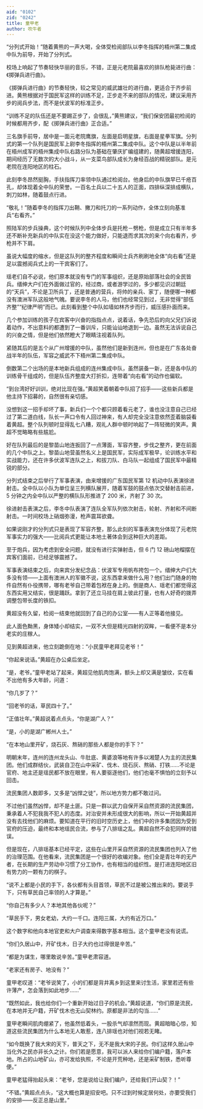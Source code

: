 ```yaml
---
aid: "0102"
zid: "0242"
title: 童甲老
author: 吹牛者
---
```


“分列式开始！”随着黄熊的一声大喝，全体受检阅部队以李冬指挥的梧州第二集成中队为前导，开始了分列式。

校场上响起了节奏轻快华丽的音乐，不错，正是元老院最喜欢的排队枪毙进行曲：《掷弹兵进行曲》。

《掷弹兵进行曲》的节奏轻快，较之常见的威武雄壮的进行曲，更适合于齐步前进。黄熊根据对于国民军这样的训练不足，正步走不来的部队的情况，建议采用齐步的阅兵步法，而不是伏波军的标准正步。

“训练不足的队伍还是不要踢正步了，会很乱，”黄熊建议，“我们保安团最初检阅的时候都用齐步，配《掷弹兵进行曲》正合适。”

三名旗手前导，居中是一面元老院鹰旗，左面是启明星旗，右面是星拳军旗。分列式的第一个队列是国民军上尉李冬指挥的梧州第二集成中队。这个中队是以半年前在梧州成军的梧州集成中队右路分队为基础在肇庆扩编组建的，随黄超增援连阳，期间经历了无数次的大小战斗，从一支菜鸟部队成长为身经百战的精锐部队。是元老院在连阳地区的柱石。

此刻李冬昂然挺胸，手扶指挥刀率领中队通过检阅台。他身后的中队旗早已千疮百孔，却体现着全中队的荣誉。一百名士兵以二十五人的正面，四排纵深排成横队，刺刀如林，随着鼓点行进。

“敬礼！”随着李冬的指挥刀出鞘、撇刀和托刀的一系列动作，全体立刻向基准兵“右看齐。”

照陆军的步兵操典，这个时候队列中全体步兵是托枪－劈枪，但是成立只有半年多还不断补充新兵的中队实在没这个能力做好，只能退而求其次的来个向右看齐，步枪并不下肩。

虽说大幅度的缩水，但是这队列的整齐程度和瞬间士兵齐刷刷地全体“向右看”还是足以震撼阅兵式上的一干宾客们了。

瑶老们自不必说，他们原本就没有专门的军事组织，还是原始部落社会的全民皆兵。缙绅大户们在外面做过官的，经过商，或者游学过的，多少都见识过朝廷的“天兵”，不论是卫所兵丁，还是普通的营兵，将帅的亲兵、家丁，随便哪一种都没有澳洲军队这般地气魄。要说李冬的人马，他们也经常见到过，无非觉得“部伍齐整”“纪律严明”而已。此刻看到整个中队如墙如林齐步而行，威压感扑面而来。

几个参加训练的孩子在宾客中兴奋的指指点点，说着话，争先恐后的向父兄们诉说着动作，不出意料的都遭到了一番训斥，只能讪讪地退到一边。虽然无法诉说自己的兴奋之情，但是他们依然瞪大了眼睛注视着队列。

紧随其后的是五个从广州增援的中队，虽然他们是新到连州，但也是在广东各处奋战半年的队伍，军容之威武不下梧州第二集成中队。

倒数第二个出场的是本地新兵组成的连州集成中队，虽然装备一新，还是各中队的训练骨干组成的，但是队伍齐整度大打折扣，连带着“向右看”的动作也偏软。

“到台湾好好训训，绝对比现在强。”黄超笑着朝着中队招了招手――这些新兵都是他主持下招募的，自然很有亲切感。

没想到这一招手却坏了事，新兵们一个个都只顾着看元老了，谁也没注意自己已经过了第二道白线，队长一声口令有人回过神来，有人却完全没注意依然歪着脑袋看着黄超。整个队列顿时显得乱七八糟，观礼人群中顿时响起了一阵轻微的笑声。黄超不觉略略有些尴尬。

好在队列最后的是黎苗山地连扳回了一点薄面，军容齐整，步伐之整齐，更在前面的几个中队之上。黎苗山地营虽然名义上是国民军，实际成军极早，论训练水平和实战能力，还在许多伏波军连队之上，和拔刀队、白马队一起组成了国民军中最精锐的部分。

分列式结束之后举行了军事表演，由来增援的广东国民军第 12 机动中队表演徐进射击。全中队以小队为单位呈三列横队展开，随着军鼓的鼓点依次交替射击前进，5 分钟之内全中队以严整的横队队形推进了 200 米，齐射了 30 次。

徐进射击表演之后，李冬中队表演了连队全军队列依次射击，轮射、齐射和不间断射击。一时间校场上硝烟弥漫，枪声震耳欲聋。

如果说刚才的分列式只是表现了军容齐整，那么此刻的军事表演充分体现了元老院军事实力的强大――比阅兵式更能让本地土著体会到这种巨大的差距。

至于炮兵，因为考虑到安全问题，就没有进行实弹射击，但 6 门 12 磅山地榴摆在宾客们面前，已经足够震撼了。

军事表演结束之后，向来宾分发纪念品：伏波军专用帆布挎包一个。缙绅大户们大多没有领――上面有澳洲人的军徽不说，这东西拿来做什么用？他们出门随身的物件自然有仆役携带，哪有老爷自己带着包袱在身上的。倒是商人、瑶老们都觉得这东西实用又结实，很是踊跃。拿到了还立马挂在肩上彼此打量，也有人好奇的拨弄调整包带长度的铁扣。

黄超没有久留，检阅一结束他就回到了自己的办公室――有人正等着他接见。

此人面色黝黑，身体矮小却结实，一双不大但是精光四射的双眸，一看便不是本分老实的庄稼人。

见到黄超进来，他立刻跪倒在地：“小民童甲老拜见老爷！”

“你起来说话。”黄超在办公桌后坐定。

“是，老爷。”童甲老站了起来，黄超见他肌肉饱满，额头上却又满是皱纹，实在看不出他有多大年龄，问道：

“你几岁了？”

“回老爷的话，草民四十了。”

“正值壮年。”黄超说着点点头，“你是湖广人？”

“是，小的是湖广郴州人士。”

“在本地山里开矿，烧石灰、熬硝的那些人都是你的手下？”

明朝末年，连州的连州龙头山、牛肚底、黄婆浪等地有许多以湘楚人为主的流民集团。他们成群结伙，武装自卫在山中采矿、伐木、烧石灰、熬硝、打铁……不论是官府、地主还是瑶民都不放在眼里，有人要驱逐他们，他们也毫不惧怕的立刻予以回击。

流民集团人数即多，又多是“凶悍之徒”，所以地方势力都不敢过问。

不过他们虽然凶悍，却不是土匪。只是一群以武力自保开采自然资源的流民集团，秉承着人不犯我我不犯人的态度。对治安并未形成很大的影响，所以一开始黄超并没有去找他们的麻烦。要知道在平行的旧时空历史上，他们中的许多集团因为受到官府的压迫，最终和本地瑶民合流，参与了八排瑶之乱。黄超自然不会犯同样的错误。

但是现在，八排瑶基本已经平定，这些在山里开采自然资源的流民集团也列入了他的治理范围。在他看来，流民集团是一个很好的收编对象。他们全是青壮年的无产者，在长期的生产劳动中习惯了分工协作，也有相当的组织性。是打进连阳地区旧有势力的一颗有力的棋子。

“说不上都是小民的手下，各伙都有头目首领，草民不过是被公推出来的。要说手下，只有草民自己率领的人才算是。”

“你自己有多少人？本地其他各伙呢？”

“草民手下，男女老幼，大约一千口。连阳三属，大约有近万口。”

这个数字和他向本地官吏和大户调查来得数字基本相当。这个童甲老没有说谎。

“你们久居山中，开矿伐木，日子大约也过得很是辛苦。”

“都是为谋生，哪里敢说辛苦。”童甲老肃容道。

“老家还有房子、地没有？”

童甲老叹道：“老爷说笑了，小的们都是背井离乡到这里来讨生活，家里若还有些许薄产，怎会落到如此地步……”

“既然如此，我也给你们一个重新开始过日子的机会。”黄超说道，“你们原是流民，在本地并无户籍，开矿伐木也无山契林约。原都是非法的勾当……”

童甲老瞬间肌肉绷紧了，他虽然低着头，一股杀气却凛然而现。黄超暗暗心惊，知道这些流民集团为什么本地无人敢惹，连八排瑶也对他们视若无睹。

“如今既换了我大宋的天下，普天之下，无不是我大宋的子民。你们这样久居山中当化外之民亦非长久之计。你们若是愿意，我可以派人来给你们编户籍，落户本地。所占的山地矿山，亦可发给执照，不论是开荒种地，还是采矿制铁，悉听尊便。”

童甲老猛得抬起头来：“老爷，您是说给让我们编户，还给我们开山契？！”

“不错。”黄超点点头，“这大概也算是招安吧。只不过到时候定居何处，亦要受我们的安排——反正总是山里。”
